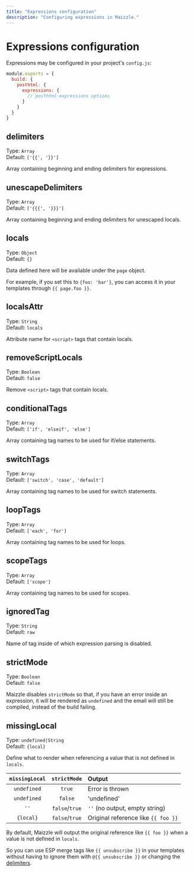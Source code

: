 ```yaml
---
title: "Expressions configuration"
description: "Configuring expressions in Maizzle."
---
```


# Expressions configuration

Expressions may be configured in your project's `config.js`:

```js [config.js]
module.exports = {
  build: {
    posthtml: {
      expressions: {
        // posthtml-expressions options
      }
    }
  }
}
```

## delimiters

Type: `Array`\
Default: `['{{', '}}']`

Array containing beginning and ending delimiters for expressions.

## unescapeDelimiters

Type: `Array`\
Default: `['{{{', '}}}']`

Array containing beginning and ending delimiters for unescaped locals.

## locals

Type: `Object`\
Default: `{}`

Data defined here will be available under the `page` object.

For example, if you set this to `{foo: 'bar'}`, you can access it in your templates through `{{ page.foo }}`.

## localsAttr

Type: `String`\
Default: `locals`

Attribute name for `<script>` tags that contain locals.

## removeScriptLocals

Type: `Boolean`\
Default: `false`

Remove `<script>` tags that contain locals.

## conditionalTags

Type: `Array`\
Default: `['if', 'elseif', 'else']`

Array containing tag names to be used for if/else statements.

## switchTags

Type: `Array`\
Default: `['switch', 'case', 'default']`

Array containing tag names to be used for switch statements.

## loopTags

Type: `Array`\
Default: `['each', 'for']`

Array containing tag names to be used for loops.

## scopeTags

Type: `Array`\
Default: `['scope']`

Array containing tag names to be used for scopes.

## ignoredTag

Type: `String`\
Default: `raw`

Name of tag inside of which expression parsing is disabled.

## strictMode

Type: `Boolean`\
Default: `false`

Maizzle disables `strictMode` so that, if you have an error inside an expression, it will be rendered as `undefined` and the email will still be compiled, instead of the build failing.

## missingLocal

Type: `undefined|String`\
Default: `{local}`

Define what to render when referencing a value that is not defined in `locals`.

| `missingLocal` |  `strictMode`  | Output                              |
|:--------------:|:--------------:|:------------------------------------|
|  `undefined`   |     `true`     | Error is thrown                     |
|  `undefined`   |    `false`     | 'undefined'                         |
|      `''`      | `false`/`true` | `''` (no output, empty string)      |
|   `{local}`    | `false`/`true` | Original reference like `{{ foo }}` |

By default, Maizzle will output the original reference like `{{ foo }}` when a value is not defined in `locals`.

So you can use ESP merge tags like `{{ unsubscribe }}` in your templates without having to ignore them with `@{{ unsubscribe }}` or changing the [delimiters](#delimiters).
